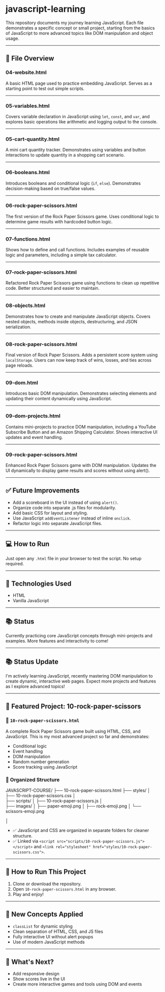 # javascript-learning

This repository documents my journey learning JavaScript. Each file demonstrates a specific concept or small project, starting from the basics of JavaScript to more advanced topics like DOM manipulation and object usage.

---

## 📁 File Overview

### 04-website.html
A basic HTML page used to practice embedding JavaScript. Serves as a starting point to test out simple scripts.

---

### 05-variables.html
Covers variable declaration in JavaScript using `let`, `const`, and `var`, and explores basic operations like arithmetic and logging output to the console.

---

### 05-cart-quantity.html
A mini cart quantity tracker. Demonstrates using variables and button interactions to update quantity in a shopping cart scenario.

---

### 06-booleans.html
Introduces booleans and conditional logic (`if`, `else`). Demonstrates decision-making based on true/false values.

---

### 06-rock-paper-scissors.html
The first version of the Rock Paper Scissors game. Uses conditional logic to determine game results with hardcoded button logic.

---

### 07-functions.html
Shows how to define and call functions. Includes examples of reusable logic and parameters, including a simple tax calculator.

---

### 07-rock-paper-scissors.html
Refactored Rock Paper Scissors game using functions to clean up repetitive code. Better structured and easier to maintain.

---

### 08-objects.html
Demonstrates how to create and manipulate JavaScript objects. Covers nested objects, methods inside objects, destructuring, and JSON serialization.

---

### 08-rock-paper-scissors.html
Final version of Rock Paper Scissors. Adds a persistent score system using `localStorage`. Users can now keep track of wins, losses, and ties across page reloads.

---

### 09-dom.html
Introduces basic DOM manipulation. Demonstrates selecting elements and updating their content dynamically using JavaScript.

---

### 09-dom-projects.html
Contains mini-projects to practice DOM manipulation, including a YouTube Subscribe Button and an Amazon Shipping Calculator. Shows interactive UI updates and event handling.

---

### 09-rock-paper-scissors.html
Enhanced Rock Paper Scissors game with DOM manipulation. Updates the UI dynamically to display game results and scores without using alert().

---

## ✅ Future Improvements

- Add a scoreboard in the UI instead of using `alert()`.
- Organize code into separate .js files for modularity.
- Add basic CSS for layout and styling.
- Use JavaScript `addEventListener` instead of inline `onclick`.
- Refactor logic into separate JavaScript files.

---

## 💻 How to Run

Just open any `.html` file in your browser to test the script. No setup required.

---

## 🔧 Technologies Used

- HTML
- Vanilla JavaScript

---

## 📚 Status

Currently practicing core JavaScript concepts through mini-projects and examples. More features and interactivity to come!

---

## 📚 Status Update

I'm actively learning JavaScript, recently mastering DOM manipulation to create dynamic, interactive web pages. Expect more projects and features as I explore advanced topics!

---

## 🌟 Featured Project: 10-rock-paper-scissors

### 📄 `10-rock-paper-scissors.html`
A complete Rock Paper Scissors game built using HTML, CSS, and JavaScript. This is my most advanced project so far and demonstrates:

- Conditional logic
- Event handling
- DOM manipulation
- Random number generation
- Score tracking using JavaScript

### 📂 Organized Structure

JAVASCRIPT-COURSE/
├── 10-rock-paper-scissors.html
├── styles/
│   ├── 10-rock-paper-scissors.css
│  
├── scripts/
│   ├── 10-rock-paper-scissors.js
│  
├── images/
│   ├── paper-emoji.png
│   ├── rock-emoji.png
│   └── scissors-emoji.png

│ 


- ✅ JavaScript and CSS are organized in separate folders for cleaner structure.
- ✅ Linked via `<script src="scripts/10-rock-paper-scissors.js"></script>` and `<link rel="stylesheet" href="styles/10-rock-paper-scissors.css">`.

---

## 🚀 How to Run This Project

1. Clone or download the repository.
2. Open `10-rock-paper-scissors.html` in any browser.
3. Play and enjoy!

---

## 🧠 New Concepts Applied

- `classList` for dynamic styling
- Clean separation of HTML, CSS, and JS files
- Fully interactive UI without alert popups
- Use of modern JavaScript methods

---

## 🔮 What's Next?

- Add responsive design
- Show scores live in the UI
- Create more interactive games and tools using DOM and events
